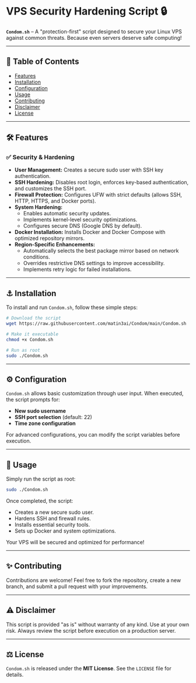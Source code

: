 # VPS Security Hardening Script 🔒

**`Condom.sh`** – A "protection-first" script designed to secure your Linux VPS against common threats. Because even servers deserve safe computing!

---

## 📖 Table of Contents
- [Features](#features)
- [Installation](#installation)
- [Configuration](#configuration)
- [Usage](#-Usage)
- [Contributing](#contributing)
- [Disclaimer](#disclaimer)
- [License](#license)

---

## 🛠️ Features
### ✅ **Security & Hardening**
- **User Management:** Creates a secure sudo user with SSH key authentication.
- **SSH Hardening:** Disables root login, enforces key-based authentication, and customizes the SSH port.
- **Firewall Protection:** Configures UFW with strict defaults (allows SSH, HTTP, HTTPS, and Docker ports).
- **System Hardening:**
  - Enables automatic security updates.
  - Implements kernel-level security optimizations.
  - Configures secure DNS (Google DNS by default).
- **Docker Installation:** Installs Docker and Docker Compose with optimized repository mirrors.
- **Region-Specific Enhancements:**
  - Automatically selects the best package mirror based on network conditions.
  - Overrides restrictive DNS settings to improve accessibility.
  - Implements retry logic for failed installations.

---

## ⚓️ Installation

To install and run `Condom.sh`, follow these simple steps:

```bash
# Download the script
wget https://raw.githubusercontent.com/matin3ai/Condom/main/Condom.sh

# Make it executable
chmod +x Condom.sh

# Run as root
sudo ./Condom.sh
```

---

## ⚙️ Configuration

`Condom.sh` allows basic customization through user input. When executed, the script prompts for:
- **New sudo username**
- **SSH port selection** (default: 22)
- **Time zone configuration**

For advanced configurations, you can modify the script variables before execution.

---

## 🔄 Usage

Simply run the script as root:

```bash
sudo ./Condom.sh
```

Once completed, the script:
- Creates a new secure sudo user.
- Hardens SSH and firewall rules.
- Installs essential security tools.
- Sets up Docker and system optimizations.

Your VPS will be secured and optimized for performance!

---

## ✨ Contributing
Contributions are welcome! Feel free to fork the repository, create a new branch, and submit a pull request with your improvements.

---

## ⚠️ Disclaimer
This script is provided "as is" without warranty of any kind. Use at your own risk. Always review the script before execution on a production server.

---

## ⚖️ License
`Condom.sh` is released under the **MIT License**. See the `LICENSE` file for details.


